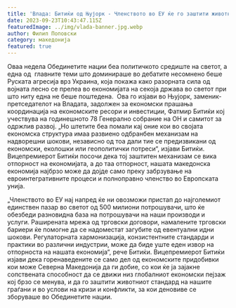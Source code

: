 ```yaml
---
title: 'Влада: Битиќи од Њујорк - Членството во ЕУ ќе го заштити животниот стандард на граѓаните и во услови на кризи и конфликти - 23 СЕПТЕМВРИ 2023'
date: 2023-09-23T10:43:47.115Z
featuredImage: ../img/vlada-banner.jpg.webp
author: Филип Поповски
category: македонија
featured: true
---
```

Оваа недела Обединетите нации беа политичкото средиште на светот, а една од  главните теми што доминираше во дебатите несомнено беше Руската агресија врз Украина, која покажа како разорната сила од војната лесно се прелеа во економијата на секоја држава во светот при што ниту една не беше поштедена.  Ова го изјави во Њујорк, заменик-претседателот на Владата, задолжен за економски прашања координација на економските ресори и инвестиции, Фатмир Битиќи кој учествува на годинешното 78 Генерално собрание на ОН и самитот за одржлив развој.
„Но штетите беа помали кај оние кои во својата економска структура имаа развиено одбранбен механизам на надворешни шокови, независно од тоа дали тие се предизвикани од економски, еколошки или геополитички потреси“, изјави Битиќи.
Вицепремиерот Битиќи посочи дека тој заштитен механизам се вика отпорност на економијата, а до таа отпорност, нашата македонска економија најбрзо може да дојде само преку забрзување на евроинтегративните процеси и полноправно членство во Европската унија.

„Членството во ЕУ нај напред ќе ни овозможи пристап до најголемиот единствен пазар во светот од 500 милиони потрошувачи, што ќе обезбеди разновидна база на потрошувачи на наши производи и услуги. Раширената мрежа од трговски договори, намалените трговски бариери ќе помогне да се надоместат загубите од евентуални идни шокови. Регулаторната хармонизација, конзистентните стандарди и практики во различни индустрии, може да биде уште еден извор на отпорноста на нашата економија“, рече Битиќи.
Вицепремиерот Битиќи изјави дека горенаведените се само дел од економските придобивки кои може Северна Македонија да ги добие, со кои ќе ја зајакне сопствената способност да се движи низ глобалниот економски пејзаж кој брзо се менува, и да го заштити животниот стандард на нашите граѓани и во услови на кризи и конфликти, за кои деновиве се зборуваше во Обединетите нации.
